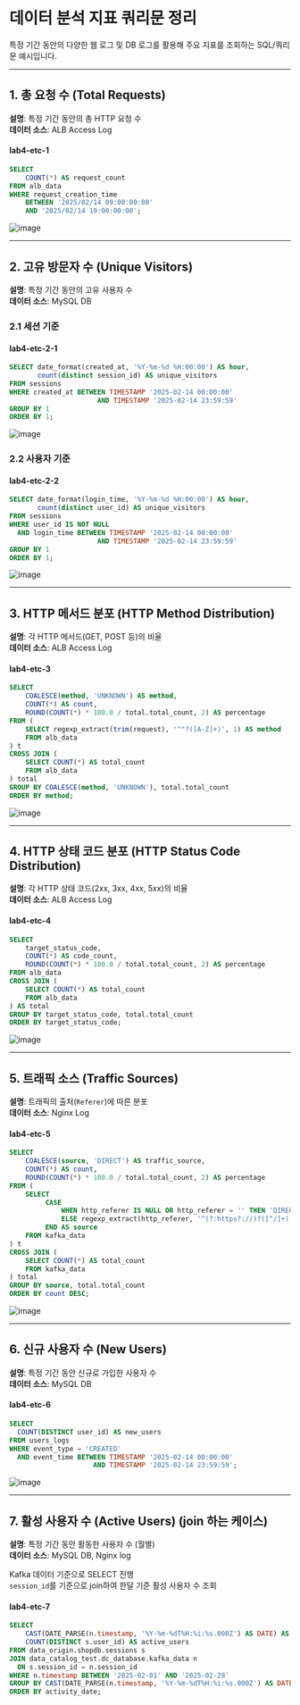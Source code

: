 # 데이터 분석 지표 쿼리문 정리

특정 기간 동안의 다양한 웹 로그 및 DB 로그를 활용해 주요 지표를 조회하는 SQL/쿼리문 예시입니다.

---

## 1. 총 요청 수 (Total Requests)

**설명**: 특정 기간 동안의 총 HTTP 요청 수  
**데이터 소스**: ALB Access Log

#### lab4-etc-1

```sql
SELECT 
    COUNT(*) AS request_count
FROM alb_data
WHERE request_creation_time 
    BETWEEN '2025/02/14 09:00:00:00' 
    AND '2025/02/14 10:00:00:00';
```
![image](https://github.com/user-attachments/assets/e1639091-9444-49c1-95e8-7acede5d7783)

---

## 2. 고유 방문자 수 (Unique Visitors)

**설명**: 특정 기간 동안의 고유 사용자 수  
**데이터 소스**: MySQL DB  

### 2.1 세션 기준

#### lab4-etc-2-1

```sql
SELECT date_format(created_at, '%Y-%m-%d %H:00:00') AS hour,
       count(distinct session_id) AS unique_visitors
FROM sessions
WHERE created_at BETWEEN TIMESTAMP '2025-02-14 00:00:00'
                      AND TIMESTAMP '2025-02-14 23:59:59'
GROUP BY 1
ORDER BY 1;
```
![image](https://github.com/user-attachments/assets/dd0ca9b1-450f-434c-88c5-85e16893f243)

### 2.2 사용자 기준

#### lab4-etc-2-2

```sql
SELECT date_format(login_time, '%Y-%m-%d %H:00:00') AS hour,
       count(distinct user_id) AS unique_visitors
FROM sessions
WHERE user_id IS NOT NULL
  AND login_time BETWEEN TIMESTAMP '2025-02-14 00:00:00'
                      AND TIMESTAMP '2025-02-14 23:59:59'
GROUP BY 1
ORDER BY 1;
```
![image](https://github.com/user-attachments/assets/98f50726-d6cd-4704-aa84-8ea30aea0ba0)

---

## 3. HTTP 메서드 분포 (HTTP Method Distribution)

**설명**: 각 HTTP 메서드(GET, POST 등)의 비율  
**데이터 소스**: ALB Access Log

#### lab4-etc-3

```sql
SELECT 
    COALESCE(method, 'UNKNOWN') AS method,
    COUNT(*) AS count,
    ROUND(COUNT(*) * 100.0 / total.total_count, 2) AS percentage
FROM (
    SELECT regexp_extract(trim(request), '^"?([A-Z]+)', 1) AS method
    FROM alb_data
) t
CROSS JOIN (
    SELECT COUNT(*) AS total_count
    FROM alb_data
) total
GROUP BY COALESCE(method, 'UNKNOWN'), total.total_count
ORDER BY method;
```
![image](https://github.com/user-attachments/assets/3e744b46-6124-4643-8d71-f2504b3c283c)

---

## 4. HTTP 상태 코드 분포 (HTTP Status Code Distribution)

**설명**: 각 HTTP 상태 코드(2xx, 3xx, 4xx, 5xx)의 비율  
**데이터 소스**: ALB Access Log

#### lab4-etc-4

```sql
SELECT 
    target_status_code,
    COUNT(*) AS code_count,
    ROUND(COUNT(*) * 100.0 / total.total_count, 2) AS percentage
FROM alb_data
CROSS JOIN (
    SELECT COUNT(*) AS total_count
    FROM alb_data
) AS total
GROUP BY target_status_code, total.total_count
ORDER BY target_status_code;
```
![image](https://github.com/user-attachments/assets/95b43e80-3d0f-46f6-a7d4-edccb2dd0036)

---

## 5. 트래픽 소스 (Traffic Sources)

**설명**: 트래픽의 출처(`Referer`)에 따른 분포  
**데이터 소스**: Nginx Log

#### lab4-etc-5

```sql
SELECT 
    COALESCE(source, 'DIRECT') AS traffic_source,
    COUNT(*) AS count,
    ROUND(COUNT(*) * 100.0 / total.total_count, 2) AS percentage
FROM (
    SELECT 
         CASE 
             WHEN http_referer IS NULL OR http_referer = '' THEN 'DIRECT'
             ELSE regexp_extract(http_referer, '^(?:https?://)?([^/]+)', 1)
         END AS source
    FROM kafka_data
) t
CROSS JOIN (
    SELECT COUNT(*) AS total_count
    FROM kafka_data
) total
GROUP BY source, total.total_count
ORDER BY count DESC;
```
![image](https://github.com/user-attachments/assets/a8eea25a-7327-495a-94d0-369b7fc832c9)

---

## 6. 신규 사용자 수 (New Users)

**설명**: 특정 기간 동안 신규로 가입한 사용자 수  
**데이터 소스**: MySQL DB

#### lab4-etc-6

```sql
SELECT 
  COUNT(DISTINCT user_id) AS new_users
FROM users_logs
WHERE event_type = 'CREATED'
  AND event_time BETWEEN TIMESTAMP '2025-02-14 00:00:00'
                     AND TIMESTAMP '2025-02-14 23:59:59';
```
![image](https://github.com/user-attachments/assets/3c11745f-04b5-4e2e-875b-354866553e69)

---

## 7. 활성 사용자 수 (Active Users) (join 하는 케이스)

**설명**: 특정 기간 동안 활동한 사용자 수 (월별)  
**데이터 소스**: MySQL DB, Nginx log  

Kafka 데이터 기준으로 SELECT 진행  
`session_id`를 기준으로 join하여 한달 기준 활성 사용자 수 조회

#### lab4-etc-7

```sql
SELECT
    CAST(DATE_PARSE(n.timestamp, '%Y-%m-%dT%H:%i:%s.000Z') AS DATE) AS activity_date,
    COUNT(DISTINCT s.user_id) AS active_users
FROM data_origin.shopdb.sessions s
JOIN data_catalog_test.dc_database.kafka_data n
  ON s.session_id = n.session_id
WHERE n.timestamp BETWEEN '2025-02-01' AND '2025-02-28'
GROUP BY CAST(DATE_PARSE(n.timestamp, '%Y-%m-%dT%H:%i:%s.000Z') AS DATE)
ORDER BY activity_date;
```
